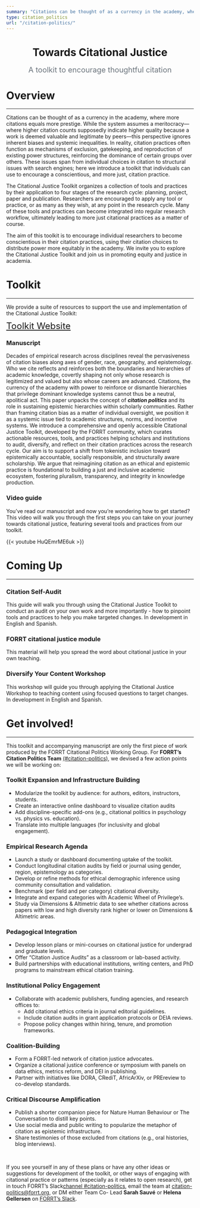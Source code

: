 ```yaml
---
summary: "Citations can be thought of as a currency in the academy, where more citations equals more prestige. While the system assumes a meritocracy—where higher citation counts supposedly indicate higher quality because a work is deemed valuable and legitimate by peers—this perspective ignores inherent biases and systemic inequalities."
type: citation_politics
url: "/citation-politics/"
---
```


<div style="text-align: center; margin: 1rem 0;">
  <h1>Towards Citational Justice</h1>
  <p style="font-size: 1.25rem; color: #6c757d; margin-top: 0.5rem;">
    A toolkit to encourage thoughtful citation
  </p>
</div>

# Overview

---

Citations can be thought of as a currency in the academy, where more citations equals more prestige. While the system assumes a meritocracy—where higher citation counts supposedly indicate higher quality because a work is deemed valuable and legitimate by peers—this perspective ignores inherent biases and systemic inequalities. In reality, citation practices often function as mechanisms of exclusion, gatekeeping, and reproduction of existing power structures, reinforcing the dominance of certain groups over others. These issues span from individual choices in citation to structural issues with search engines; here we introduce a toolkit that individuals can use to encourage a conscientious, and more just, citation practice.

The Citational Justice Toolkit organizes a collection of tools and practices by their application to four stages of the research cycle: planning, project, paper and publication. Researchers are encouraged to apply any tool or practice, or as many as they wish, at any point in the research cycle. Many of these tools and practices can become integrated into regular research workflow, ultimately leading to more just citational practices as a matter of course.

The aim of this toolkit is to encourage individual researchers to become conscientious in their citation practices, using their citation choices to distribute power more equitably in the academy. We invite you to explore the Citational Justice Toolkit and join us in promoting equity and justice in academia.

# Toolkit

---

We provide a suite of resources to support the use and implementation of the Citational Justice Toolkit:

<a href="/citation-politics/toolkit/" class="btn btn-primary btn-lg btn-block" style="line-height:1;border-radius:6px; font-size:1.5rem;">
  Toolkit Website
</a>

### Manuscript

Decades of empirical research across disciplines reveal the pervasiveness of citation biases along axes of gender, race, geography, and epistemology. Who we cite reflects and reinforces both the boundaries and hierarchies of academic knowledge, covertly shaping not only whose research is legitimized and valued but also whose careers are advanced. Citations, the currency of the academy with power to reinforce or dismantle hierarchies that privilege dominant knowledge systems cannot thus be a neutral, apolitical act. This paper unpacks the concept of ***citation politics*** and its role in sustaining epistemic hierarchies within scholarly communities. Rather than framing citation bias as a matter of individual oversight, we position it as a systemic issue tied to academic structures, norms, and incentive systems. We introduce a comprehensive and openly accessible Citational Justice Toolkit, developed by the FORRT community, which curates actionable resources, tools, and practices helping scholars and institutions to audit, diversify, and reflect on their citation practices across the research cycle. Our aim is to support a shift from tokenistic inclusion toward epistemically accountable, socially responsible, and structurally aware scholarship. We argue that reimagining citation as an ethical and epistemic practice is foundational to building a just and inclusive academic ecosystem, fostering pluralism, transparency, and integrity in knowledge production.


### Video guide
You’ve read our manuscript and now you’re wondering how to get started? This video will walk you through the first steps you can take on your journey towards citational justice, featuring several tools and practices from our toolkit.

{{< youtube HuQEmrME6uk >}}


# Coming Up

---

### Citation Self-Audit
This guide will walk you through using the Citational Justice Toolkit to conduct an audit on your own work and more importantly - how to pinpoint tools and practices to help you make targeted changes. In development in English and Spanish.

### FORRT citational justice module
This material will help you spread the word about citational justice in your own teaching.

### Diversify Your Content Workshop
This workshop will guide you through applying the Citational Justice Workshop to teaching content using focused questions to target changes. In development in English and Spanish.

# Get involved!

--- 

This toolkit and accompanying manuscript are only the first piece of work produced by the FORRT Citational Politics Working Group.
For **FORRT’s Citation Politics Team** [(#citation-politics)](https://forrt.slack.com/archives/C074E9LDES2), we devised a few action points we will be working on:

### Toolkit Expansion and Infrastructure Building
- Modularize the toolkit by audience: for authors, editors, instructors, students.
- Create an interactive online dashboard to visualize citation audits
- Add discipline-specific add-ons (e.g., citational politics in psychology vs. physics vs. education).
- Translate into multiple languages (for inclusivity and global engagement).

### Empirical Research Agenda
- Launch a study or dashboard documenting uptake of the toolkit.
- Conduct longitudinal citation audits by field or journal using gender, region, epistemology as categories.
- Develop or refine methods for ethical demographic inference using community consultation and validation.
- Benchmark (per field and per category) citational diversity.
- Integrate and expand categories with Academic Wheel of Privilege’s. 
- Study via Dimensions & Altimetric data to see whether citations across papers with low and high diversity rank higher or lower on Dimensions & Altimetric areas.


### Pedagogical Integration
- Develop lesson plans or mini-courses on citational justice for undergrad and graduate levels.
- Offer “Citation Justice Audits” as a classroom or lab-based activity.
- Build partnerships with educational institutions, writing centers, and PhD programs to mainstream ethical citation training.

### Institutional Policy Engagement
- Collaborate with academic publishers, funding agencies, and research offices to:
  - Add citational ethics criteria in journal editorial guidelines.
  - Include citation audits in grant application protocols or DEIA reviews.
  - Propose policy changes within hiring, tenure, and promotion frameworks.

### Coalition-Building
- Form a FORRT-led network of citation justice advocates.
- Organize a citational justice conference or symposium with panels on data ethics, metrics reform, and DEI in publishing.
- Partner with initiatives like DORA, CRediT, AfricArXiv, or PREreview to co-develop standards.

### Critical Discourse Amplification

- Publish a shorter companion piece for Nature Human Behaviour or The Conversation to distill key points.
- Use social media and public writing to popularize the metaphor of citation as epistemic infrastructure.
- Share testimonies of those excluded from citations (e.g., oral histories, blog interviews).

<br>

If you see yourself in any of these plans or have any other ideas or suggestions for development of the toolkit, or other ways of engaging with citational practice or patterns (especially as it relates to open research), get in touch FORRT’s Slack[channel #citation-politics](https://forrt.slack.com/archives/C074E9LDES2), email the team at citation-politics@forrt.org, or DM either Team Co- Lead **Sarah Sauvé** or **Helena Gellersen** on [FORRT’s Slack](https://join.slack.com/t/forrt/shared_invite/enQtODMwODI0OTk4ODgzLTM0ZTQ3NDk5MzA1ZjBmNWJjYTVlN2Y2YTk0ZTJhYTY5NDliMDYzMjg2MWE0ZDRhOTY0ZDY3OTRlNDA4ODQ3NjQ). 
